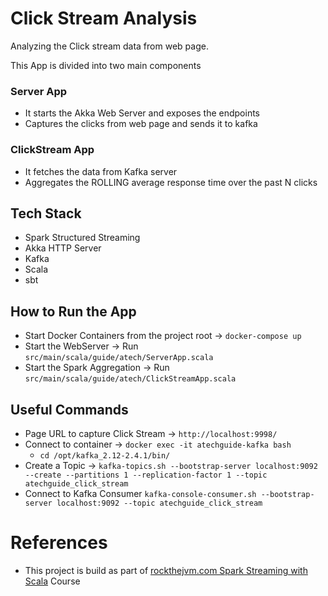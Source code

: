 # Click Stream Analysis

Analyzing the Click stream data from web page.  

This App is divided into two main components

### Server App
- It starts the Akka Web Server and exposes the endpoints
- Captures the clicks from web page and sends it to kafka

### ClickStream App
- It fetches the data from Kafka server
- Aggregates the ROLLING average response time over the past N clicks

## Tech Stack
- Spark Structured Streaming
- Akka HTTP Server
- Kafka
- Scala
- sbt 

## How to Run the App
- Start Docker Containers from the project root -> `docker-compose up`
- Start the WebServer -> Run `src/main/scala/guide/atech/ServerApp.scala`
- Start the Spark Aggregation -> Run `src/main/scala/guide/atech/ClickStreamApp.scala`


## Useful Commands
- Page URL to capture Click Stream -> `http://localhost:9998/`
- Connect to container -> `docker exec -it atechguide-kafka bash`
  - `cd /opt/kafka_2.12-2.4.1/bin/`
- Create a Topic -> `kafka-topics.sh --bootstrap-server localhost:9092 --create --partitions 1 --replication-factor 1 --topic atechguide_click_stream`
- Connect to Kafka Consumer `kafka-console-consumer.sh --bootstrap-server localhost:9092 --topic atechguide_click_stream`


# References
- This project is build as part of [rockthejvm.com  Spark Streaming with Scala](https://rockthejvm.com/p/spark-streaming) Course
  
  
